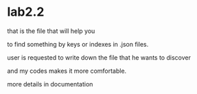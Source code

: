 # lab2.2

that is the file that will help you 

to find something by keys or indexes in .json files.

user is requested to write down the file that he wants to discover

and my codes makes it more comfortable.

more details in documentation
